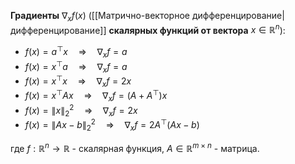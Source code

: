**Градиенты** $\nabla_x f(x)$ ([[Матрично-векторное дифференцирование|дифференцирование]] **скалярных функций от вектора** $x \in \mathbb{R}^n$):
- $f(x) = a^\top x \quad \Rightarrow \quad \nabla_x f = a$
- $f(x) = x^\top a \quad \Rightarrow \quad \nabla_x f = a$
- $f(x) = x^\top x \quad \Rightarrow \quad \nabla_x f = 2x$
- $f(x) = x^\top A x \quad \Rightarrow \quad \nabla_x f = (A + A^\top)x$
- $f(x) = \|x\|_2^2 \quad \Rightarrow \quad \nabla_x f = 2x$
- $f(x) = \|Ax - b\|_2^2 \quad \Rightarrow \quad \nabla_x f = 2A^\top(Ax - b)$

где $f: \mathbb{R}^n \to \mathbb{R}$ - скалярная функция, $A \in \mathbb{R}^{m \times n}$ - матрица.